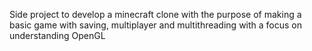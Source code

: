 Side project to develop a minecraft clone with the purpose of making a basic game with saving, multiplayer and multithreading with a focus on understanding OpenGL
